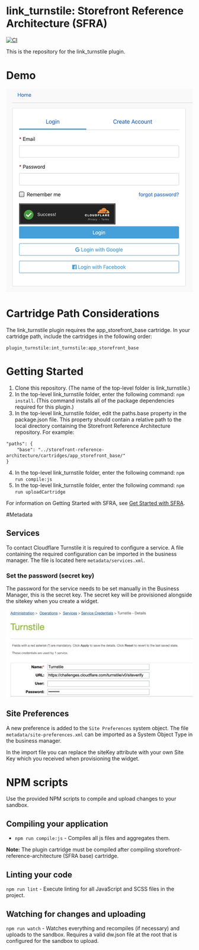 # link_turnstile: Storefront Reference Architecture (SFRA)
[![CI](https://github.com/taurgis/link_turnstile/actions/workflows/build-test.yml/badge.svg)](https://github.com/taurgis/link_turnstile/actions/workflows/build-test.yml)

This is the repository for the link_turnstile plugin. 

# Demo
![](docs/login.jpg)

# Cartridge Path Considerations
The link_turnstile plugin requires the app\_storefront\_base cartridge. In your cartridge path, include the cartridges in the following order:

```
plugin_turnstile:int_turnstile:app_storefront_base
```

# Getting Started

1. Clone this repository. (The name of the top-level folder is link_turnstile.)
2. In the top-level link_turnstile folder, enter the following command: `npm install`. (This command installs all of the package dependencies required for this plugin.)
3. In the top-level link_turnstile folder, edit the paths.base property in the package.json file. This property should contain a relative path to the local directory containing the Storefront Reference Architecture repository. For example:
```
"paths": {
    "base": "../storefront-reference-architecture/cartridges/app_storefront_base/"
}
```
4. In the top-level link_turnstile folder, enter the following command: `npm run compile:js`
5. In the top-level link_turnstile folder, enter the following command: `npm run uploadCartridge`

For information on Getting Started with SFRA, see [Get Started with SFRA](https://documentation.b2c.commercecloud.salesforce.com/DOC1/index.jsp?topic=%2Fcom.demandware.dochelp%2Fcontent%2Fb2c_commerce%2Ftopics%2Fsfra%2Fb2c_sfra_setup.html).

#Metadata

## Services
To contact Cloudflare Turnstile it is required to configure a service. A file containing the required
configuration can be imported in the business manager. The file is located here `metadata/services.xml`.

### Set the password (secret key)
The password for the service needs to be set manually in the Business Manager, this is the secret key. The secret key will be provisioned alongside the sitekey when you create a widget.

![](/docs/turnstile-service-pw.jpg)

## Site Preferences
A new preference is added to the `Site Preferences` system object. The file `metadata/site-preferences.xml` can be
imported as a System Object Type in the business manager.

In the import file you can replace the siteKey attribute with your own Site Key which you received when provisioning the widget.

# NPM scripts
Use the provided NPM scripts to compile and upload changes to your sandbox.

## Compiling your application

* `npm run compile:js` - Compiles all js files and aggregates them.

**Note:** The plugin cartridge must be compiled after compiling storefront-reference-architecture (SFRA base) cartridge.

## Linting your code

`npm run lint` - Execute linting for all JavaScript and SCSS files in the project.

## Watching for changes and uploading

`npm run watch` - Watches everything and recompiles (if necessary) and uploads to the sandbox. Requires a valid dw.json file at the root that is configured for the sandbox to upload.

